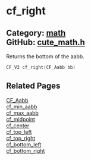 [//]: # (This file is automatically generated by Cute Framework's docs parser.)
[//]: # (Do not edit this file by hand!)
[//]: # (See: https://github.com/RandyGaul/cute_framework/blob/master/samples/docs_parser.cpp)
[](../header.md ':include')

# cf_right

Category: [math](/api_reference?id=math)  
GitHub: [cute_math.h](https://github.com/RandyGaul/cute_framework/blob/master/include/cute_math.h)  
---

Returns the bottom of the aabb.

```cpp
CF_V2 cf_right(CF_Aabb bb)
```

## Related Pages

[CF_Aabb](/math/cf_aabb.md)  
[cf_min_aabb](/math/cf_min_aabb.md)  
[cf_max_aabb](/math/cf_max_aabb.md)  
[cf_midpoint](/math/cf_midpoint.md)  
[cf_center](/math/cf_center.md)  
[cf_top_left](/math/cf_top_left.md)  
[cf_top_right](/math/cf_top_right.md)  
[cf_bottom_left](/math/cf_bottom_left.md)  
[cf_bottom_right](/math/cf_bottom_right.md)  
